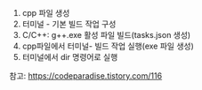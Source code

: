1. cpp 파일 생성
2. 터미널 - 기본 빌드 작업 구성
3. C/C++: g++.exe 활성 파일 빌드(tasks.json 생성)
4. cpp파일에서 터미널- 빌드 작업 실행(exe 파일 생성)
5. 터미널에서 dir 명령어로 실행

참고: https://codeparadise.tistory.com/116